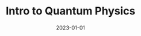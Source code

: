 ---
title: "Intro to Quantum Physics"
collection: teaching
type: "Class Tutor"
permalink: /teaching/2023-quantum
venue: "Bard College at Simon's Rock"
date: 2023-01-01
#ocation: "City, Country"
---